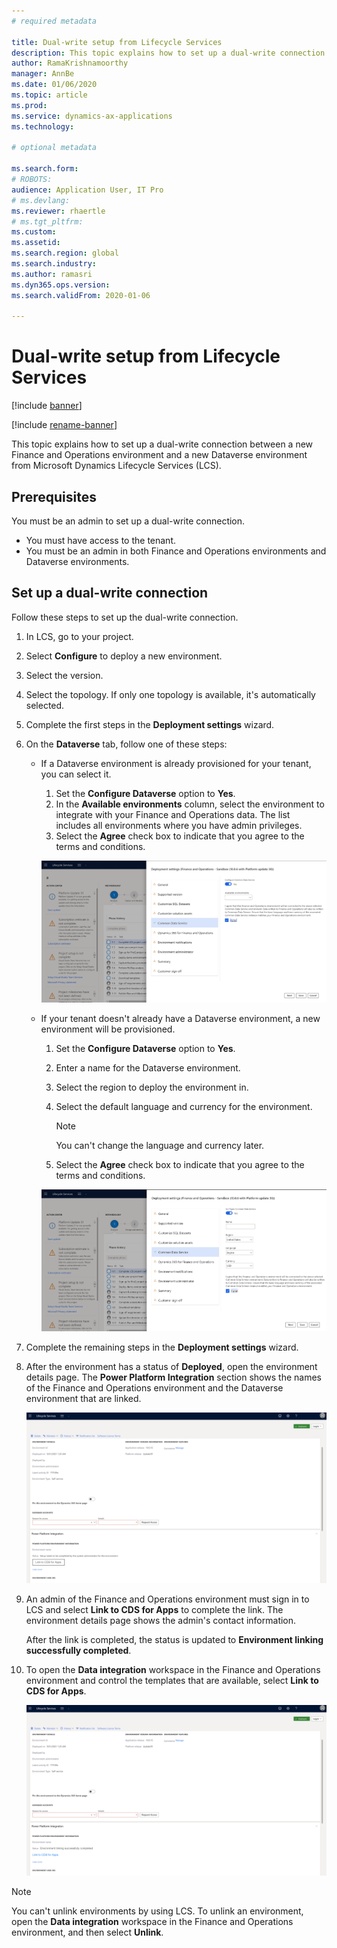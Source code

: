 ```yaml
---
# required metadata

title: Dual-write setup from Lifecycle Services
description: This topic explains how to set up a dual-write connection between a new Finance and Operations environment and a new Dataverse environment from Microsoft Dynamics Lifecycle Services (LCS).
author: RamaKrishnamoorthy
manager: AnnBe
ms.date: 01/06/2020
ms.topic: article
ms.prod: 
ms.service: dynamics-ax-applications
ms.technology: 

# optional metadata

ms.search.form: 
# ROBOTS: 
audience: Application User, IT Pro
# ms.devlang: 
ms.reviewer: rhaertle
# ms.tgt_pltfrm: 
ms.custom: 
ms.assetid: 
ms.search.region: global
ms.search.industry: 
ms.author: ramasri
ms.dyn365.ops.version: 
ms.search.validFrom: 2020-01-06

---
```


# Dual-write setup from Lifecycle Services

[!include [banner](../../includes/banner.md)]

[!include [rename-banner](~/includes/cc-data-platform-banner.md)]

This topic explains how to set up a dual-write connection between a new Finance and Operations environment and a new Dataverse environment from Microsoft Dynamics Lifecycle Services (LCS).

## Prerequisites

You must be an admin to set up a dual-write connection.

+ You must have access to the tenant.
+ You must be an admin in both Finance and Operations environments and Dataverse environments.

## Set up a dual-write connection

Follow these steps to set up the dual-write connection.

1. In LCS, go to your project.
2. Select **Configure** to deploy a new environment.
3. Select the version. 
4. Select the topology. If only one topology is available, it's automatically selected.
5. Complete the first steps in the **Deployment settings** wizard.
6. On the **Dataverse** tab, follow one of these steps:

    - If a Dataverse environment is already provisioned for your tenant, you can select it.

        1. Set the **Configure Dataverse** option to **Yes**.
        2. In the **Available environments** column, select the environment to integrate with your Finance and Operations data. The list includes all environments where you have admin privileges.
        3. Select the **Agree** check box to indicate that you agree to the terms and conditions.

        ![Dataverse tab when a Dataverse environment is already provisioned for your tenant](../dual-write/media/lcs_setup_1.png)

    - If your tenant doesn't already have a Dataverse environment, a new environment will be provisioned.

        1. Set the **Configure Dataverse** option to **Yes**.
        2. Enter a name for the Dataverse environment.
        3. Select the region to deploy the environment in.
        4. Select the default language and currency for the environment.

            > [!NOTE]
            > You can't change the language and currency later.

        5. Select the **Agree** check box to indicate that you agree to the terms and conditions.

        ![Dataverse tab when your tenant doesn't already have a Dataverse environment](../dual-write/media/lcs_setup_2.png)

7. Complete the remaining steps in the **Deployment settings** wizard.
8. After the environment has a status of **Deployed**, open the environment details page. The **Power Platform Integration** section shows the names of the Finance and Operations environment and the Dataverse environment that are linked.

    ![Power Platform Integration section](../dual-write/media/lcs_setup_3.png)

9. An admin of the Finance and Operations environment must sign in to LCS and select **Link to CDS for Apps** to complete the link. The environment details page shows the admin's contact information.

    After the link is completed, the status is updated to **Environment linking successfully completed**.

10. To open the **Data integration** workspace in the Finance and Operations environment and control the templates that are available, select **Link to CDS for Apps**.

    ![Link to CDS for Apps button in the Power Platform Integration section](../dual-write/media/lcs_setup_4.png)

> [!NOTE]
> You can't unlink environments by using LCS. To unlink an environment, open the **Data integration** workspace in the Finance and Operations environment, and then select **Unlink**.

